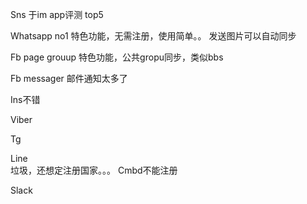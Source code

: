 Sns 于im app评测 top5



Whatsapp  no1
特色功能，无需注册，使用简单。。
发送图片可以自动同步

Fb page grouup
特色功能，公共gropu同步，类似bbs

Fb messager
邮件通知太多了

Ins不错


Viber

Tg


Line  
垃圾，还想定注册国家。。。
Cmbd不能注册

Slack

